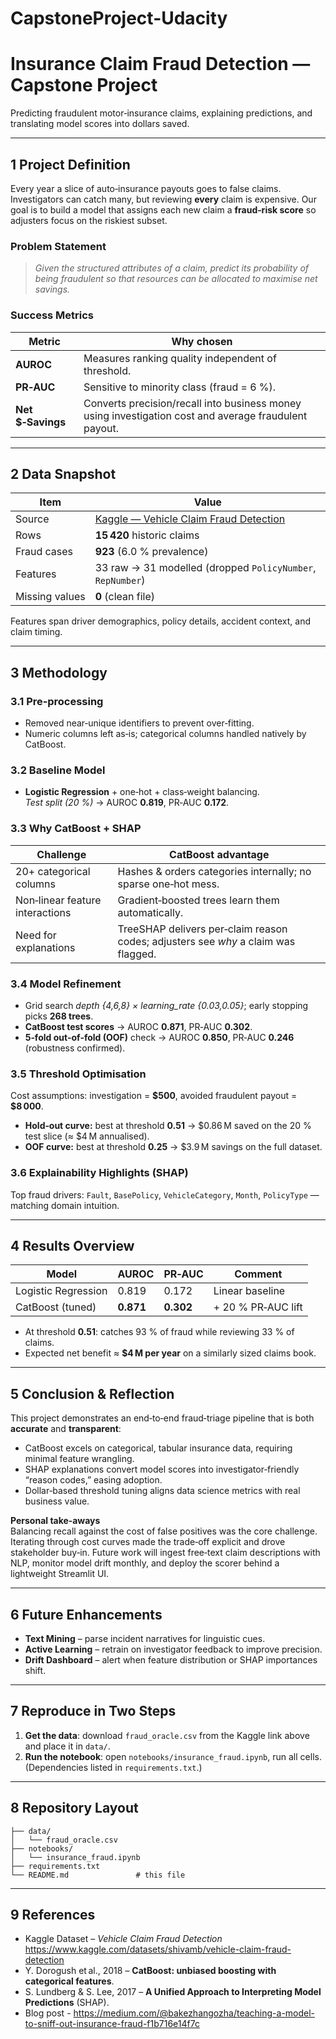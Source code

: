 # CapstoneProject-Udacity

# Insurance Claim Fraud Detection — Capstone Project

Predicting fraudulent motor‑insurance claims, explaining predictions, and translating model scores into dollars saved.

---
## 1 Project Definition

Every year a slice of auto‑insurance payouts goes to false claims. Investigators can catch many, but reviewing **every** claim is expensive. Our goal is to build a model that assigns each new claim a **fraud‑risk score** so adjusters focus on the riskiest subset.

### Problem Statement 
> *Given the structured attributes of a claim, predict its probability of being fraudulent so that resources can be allocated to maximise net savings.*

### Success Metrics
| Metric | Why chosen |
|--------|------------|
| **AUROC** | Measures ranking quality independent of threshold. |
| **PR‑AUC** | Sensitive to minority class (fraud = 6 %). |
| **Net \$‑Savings** | Converts precision/recall into business money using investigation cost and average fraudulent payout. |

---
## 2 Data Snapshot
| Item | Value |
|------|-------|
| Source | [Kaggle — Vehicle Claim Fraud Detection](https://www.kaggle.com/datasets/shivamb/vehicle-claim-fraud-detection) |
| Rows | **15 420** historic claims |
| Fraud cases | **923** (6.0 % prevalence) |
| Features | 33 raw → 31 modelled (dropped `PolicyNumber`, `RepNumber`) |
| Missing values | **0** (clean file) |

Features span driver demographics, policy details, accident context, and claim timing.

---
## 3 Methodology
### 3.1 Pre‑processing
* Removed near‑unique identifiers to prevent over‑fitting.
* Numeric columns left as‑is; categorical columns handled natively by CatBoost.

### 3.2 Baseline Model
* **Logistic Regression** + one‑hot + class‑weight balancing.  
  *Test split (20 %)* → AUROC **0.819**, PR‑AUC **0.172**.

### 3.3 Why CatBoost + SHAP
| Challenge | CatBoost advantage |
|-----------|-------------------|
| 20+ categorical columns | Hashes & orders categories internally; no sparse one‑hot mess. |
| Non‑linear feature interactions | Gradient‑boosted trees learn them automatically. |
| Need for explanations | TreeSHAP delivers per‑claim reason codes; adjusters see *why* a claim was flagged. |

### 3.4 Model Refinement
* Grid search *depth {4,6,8} × learning_rate {0.03,0.05}*; early stopping picks **268 trees**.
* **CatBoost test scores** → AUROC **0.871**, PR‑AUC **0.302**.
* **5‑fold out‑of‑fold (OOF)** check → AUROC **0.850**, PR‑AUC **0.246** (robustness confirmed).

### 3.5 Threshold Optimisation
Cost assumptions: investigation = **\$500**, avoided fraudulent payout = **\$8 000**.
* **Hold‑out curve:** best at threshold **0.51** → \$0.86 M saved on the 20 % test slice (≈ \$4 M annualised).
* **OOF curve:** best at threshold **0.25** → \$3.9 M savings on the full dataset.

### 3.6 Explainability Highlights (SHAP)
Top fraud drivers: `Fault`, `BasePolicy`, `VehicleCategory`, `Month`, `PolicyType` — matching domain intuition.

---
## 4 Results Overview
| Model | AUROC | PR‑AUC | Comment |
|-------|-------|--------|---------|
| Logistic Regression | 0.819 | 0.172 | Linear baseline |
| CatBoost (tuned) | **0.871** | **0.302** | + 20 % PR‑AUC lift |

* At threshold **0.51**: catches 93 % of fraud while reviewing 33 % of claims.
* Expected net benefit ≈ **\$4 M per year** on a similarly sized claims book.

---
## 5 Conclusion & Reflection
This project demonstrates an end‑to‑end fraud‑triage pipeline that is both **accurate** and **transparent**:
* CatBoost excels on categorical, tabular insurance data, requiring minimal feature wrangling.
* SHAP explanations convert model scores into investigator‑friendly “reason codes,” easing adoption.
* Dollar‑based threshold tuning aligns data science metrics with real business value.

**Personal take‑aways**  
Balancing recall against the cost of false positives was the core challenge.  Iterating through cost curves made the trade‑off explicit and drove stakeholder buy‑in.  Future work will ingest free‑text claim descriptions with NLP, monitor model drift monthly, and deploy the scorer behind a lightweight Streamlit UI.

---
## 6 Future Enhancements
* **Text Mining** – parse incident narratives for linguistic cues.
* **Active Learning** – retrain on investigator feedback to improve precision.
* **Drift Dashboard** – alert when feature distribution or SHAP importances shift.

---
## 7 Reproduce in Two Steps
1. **Get the data**: download `fraud_oracle.csv` from the Kaggle link above and place it in `data/`.
2. **Run the notebook**: open `notebooks/insurance_fraud.ipynb`, run all cells.  (Dependencies listed in `requirements.txt`.)

---
## 8 Repository Layout
```
├── data/
│   └── fraud_oracle.csv
├── notebooks/
│   └── insurance_fraud.ipynb
├── requirements.txt
└── README.md               # this file
```
---
## 9 References
* Kaggle Dataset – *Vehicle Claim Fraud Detection*  
  <https://www.kaggle.com/datasets/shivamb/vehicle-claim-fraud-detection>
* Y. Dorogush et al., 2018 – **CatBoost: unbiased boosting with categorical features**.  
* S. Lundberg & S. Lee, 2017 – **A Unified Approach to Interpreting Model Predictions** (SHAP).
* Blog post - https://medium.com/@bakezhangozha/teaching-a-model-to-sniff-out-insurance-fraud-f1b716e14f7c

